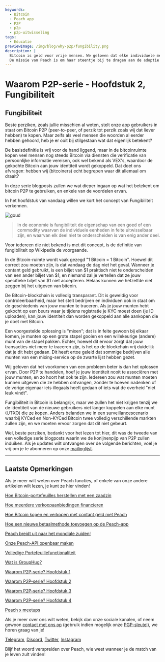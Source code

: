 ```yaml
---
keywords:
  - Bitcoin
  - Peach app
  - P2P
  - p2p
  - p2p-uitwisseling
tags:
  - Educatie
previewImage: /img/blog/why-p2p/fungibility.png
description: |
  Bitcoin is geld voor vrije mensen. We geloven dat elke individuele mens het recht heeft om te kiezen welk geld hij gebruikt om zijn rijkdom, het resultaat van zijn werk, zijn tijd en energie op te slaan.
  De missie van Peach is om haar steentje bij te dragen aan de adoptie van Bitcoin in handen van mensen.
---
```


# Waarom P2P-serie - Hoofdstuk 2, Fungibiliteit

## Fungibiliteit

Beste perziken, zoals jullie misschien al weten, stelt onze app gebruikers in staat om Bitcoin P2P (peer-to-peer, of perzik tot perzik zoals wij dat liever hebben) te kopen. Maar zelfs als veel mensen die woorden al eerder hebben gehoord, heb je er ooit bij stilgestaan wat dat eigenlijk betekent?

De basisdefinitie is vrij voor de hand liggend, maar in de bitcoinruimte kopen veel mensen nog steeds Bitcoin via diensten die verificatie van persoonlijke informatie vereisen, ook wel bekend als VEX's, waardoor de gekochte Bitcoin aan jouw identiteit wordt gekoppeld. Dat doet ons afvragen: hebben wij (bitcoiners) echt begrepen waar dit allemaal om draait?

In deze serie blogposts zullen we wat dieper ingaan op wat het betekent om bitcoin P2P te gebruiken, en enkele van de voordelen ervan.

In het hoofdstuk van vandaag willen we kort het concept van Fungibiliteit verkennen.

![goud](/img/blog/why-p2p/fungibility.png)

> In de economie is fungibiliteit de eigenschap van een goed of een commodity waarvan de individuele eenheden in feite uitwisselbaar zijn, en waarvan elk deel niet te onderscheiden is van enig ander deel.

Voor iedereen die niet bekend is met dit concept, is de definitie van fungibiliteit op Wikipedia de voorgaande.

In de Bitcoin-ruimte wordt vaak gezegd "1 Bitcoin = 1 Bitcoin". Hoewel dit correct zou moeten zijn, is dat vandaag de dag niet het geval. Wanneer je contant geld gebruikt, is een biljet van $1 praktisch niet te onderscheiden van een ander biljet van $1, en niemand zal je vertellen dat ze jouw specifieke biljet van $1 niet accepteren. Helaas kunnen we hetzelfde niet zeggen bij het uitgeven van bitcoin.

De Bitcoin-blockchain is volledig transparant. Dit is geweldig voor controleerbaarheid, maar het stelt bedrijven en individuen ook in staat om de geschiedenis van jouw munten te traceren. Als je jouw munten hebt gekocht op een beurs waar je tijdens registratie je KYC moest doen (je ID uploaden), kan jouw identiteit dan worden gekoppeld aan alle aankopen die je doet met Bitcoin.

Een voorgestelde oplossing is "mixen"; dat is in feite gewoon bij elkaar komen, je munten op een grote stapel gooien en een willekeurige (andere) munt van de stapel pakken. Echter, hoewel dit ervoor zorgt dat jouw transacties niet meer te traceren zijn, is het op de blockchain vrij duidelijk dat je dit hebt gedaan. Dit heeft ertoe geleid dat sommige bedrijven alle munten van een mixing-service op de zwarte lijst hebben gezet.

Wij geloven dat het voorkomen van een probleem beter is dan het oplossen ervan. Door P2P te handelen, hoef je jouw identiteit nooit te associëren met jouw munten, en zo hoort het ook te zijn. Iedereen zou wat munten moeten kunnen uitgeven die ze hebben ontvangen, zonder te hoeven nadenken of de vorige eigenaar iets illegaals heeft gedaan of iets wat de overheid "niet leuk vindt".

Fungibiliteit in Bitcoin is belangrijk, maar we zullen het niet krijgen tenzij we de identiteit van de nieuwe gebruikers niet langer koppelen aan elke munt (UTXO) die ze kopen. Anders belanden we in een surveillancescenario waarbij KYCed en Non-KYCed Bitcoin twee volledig verschillende markten zullen zijn, en we moeten ervoor zorgen dat dit niet gebeurt.

Wel, beste perziken, bedankt voor het lezen tot hier, dit was de tweede van een volledige serie blogposts waarin we de konijnenpijp van P2P zullen induiken. Als je updates wilt ontvangen over de volgende berichten, voel je vrij om je te abonneren op onze [mailinglijst](https://peachbitcoin.com).

---

## Laatste Opmerkingen

Als je meer wilt weten over Peach functies, of enkele van onze andere artikelen wilt lezen, je kunt ze hier vinden!

[Hoe Bitcoin-portefeuilles herstellen met een zaadzin](https://peachbitcoin.com/nl/blog/how-to-restore-peach-wallet/)

[Hoe meerdere verkoopaanbiedingen financieren](https://peachbitcoin.com/nl/blog/funding-multiple-sell-offers/)

[Hoe Bitcoin kopen en verkopen met contant geld met Peach](https://peachbitcoin.com/nl/blog/how-to-buy-and-sell-bitcoin-with-cash-using-peach/)

[Hoe een nieuwe betaalmethode toevoegen op de Peach-app](https://peachbitcoin.com/nl/blog/how-to-add-a-payment-method/)

[Peach breidt uit naar het mondiale zuiden!](https://peachbitcoin.com/nl/blog/peach-expands-to-the-global-south/)

[Onze Peach-API openbaar maken](https://peachbitcoin.com/nl/blog/making-our-peach-api-public/)

[Volledige Portefeuillefunctionaliteit](https://peachbitcoin.com/nl/blog/full-wallet-functionality/)

[Wat is GroupHug?](https://peachbitcoin.com/nl/blog/group-hug/)

[Waarom P2P-serie? Hoofdstuk 1](https://peachbitcoin.com/nl/blog/why-p2p-chapter-1/)

[Waarom P2P-serie? Hoofdstuk 2](https://peachbitcoin.com/nl/blog/why-p2p-chapter-2/)

[Waarom P2P-serie? Hoofdstuk 3](https://peachbitcoin.com/nl/blog/why-p2p-chapter-3-circular-economies/)

[Waarom P2P-serie? Hoofdstuk 4](https://peachbitcoin.com/nl/blog/why-p2p-chapter-4-chains-of-trust/)

[Peach x meetups](https://peachbitcoin.com/nl/blog/peach-for-meetups/)

Als je meer over ons wilt weten, bekijk dan onze sociale kanalen, of neem gewoon [contact met ons op](mailto:hello@peachbitcoin.com) (gebruik indien mogelijk onze [PGP-sleutel](https://keys.openpgp.org/vks/v1/by-fingerprint/48339A19645E2E53488E0E5479E1B270FACD1BD2)), we horen graag van je!

[Telegram](https://t.me/+GkOW1J-ixBBkZWRk), [Discord](https://discord.gg/ypeHz3SW54), [Twitter](https://twitter.com/peachbitcoin), [Instagram](https://instagram.com/peachbitcoin)

Blijf het woord verspreiden over Peach, wie weet wanneer je de match van je leven zult vinden!

